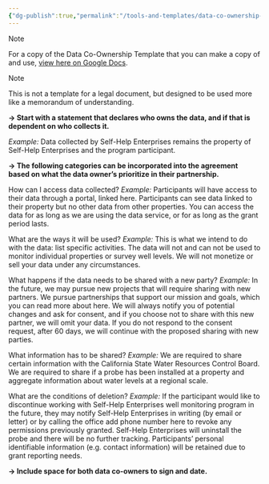 ```yaml
---
{"dg-publish":true,"permalink":"/tools-and-templates/data-co-ownership-template/","tags":["dataco-ownership","documentation"]}
---
```



> [!NOTE]
> For a copy of the Data Co-Ownership Template that you can make a copy of and use, [view here on Google Docs](https://docs.google.com/document/d/1VcqY6UISSBo4GeuUtNspfvYP4XZ7gyMxn-46cfAe51Y/edit?usp=sharing). 


> [!NOTE]
> This is not a template for a legal document, but designed to be used more like a memorandum of understanding. 



**→ Start with a statement that declares who owns the data, and if that is dependent on who collects it.**  

*Example:* Data collected by Self-Help Enterprises remains the property of Self-Help Enterprises and the program participant. 


**→ The following categories can be incorporated into the agreement based on what the data owner’s prioritize in their partnership.** 

How can I access data collected?
*Example:* Participants will have access to their data through a portal, linked here. Participants can see data linked to their property but no other data from other properties. You can access the data for as long as we are using the data service, or for as long as the grant period lasts. 


What are the ways it will be used?
*Example:* This is what we intend to do with the data: list specific activities. The data will not and can not be used to monitor individual properties or survey well levels. We will not monetize or sell your data under any circumstances. 


What happens if the data needs to be shared with a new party?
*Example:* In the future, we may pursue new projects that will require sharing with new partners. We pursue partnerships that support our mission and goals, which you can read more about here. We will always notify you of potential changes and ask for consent, and if you choose not to share with this new partner, we will omit your data. If you do not respond to the consent request, after 60 days, we will continue with the proposed sharing with new parties. 


What information has to be shared?
*Example:* We are required to share certain information with the California State Water Resources Control Board. We are required to share if a probe has been installed at a property and aggregate information about water levels at a regional scale. 


What are the conditions of deletion?
*Example:* If the participant would like to discontinue working with Self-Help Enterprises well monitoring program in the future, they may notify Self-Help Enterprises in writing (by email or letter) or by calling the office add phone number here to revoke any permissions previously granted. Self-Help Enterprises will uninstall the probe and there will be no further tracking. Participants’ personal identifiable information (e.g. contact information) will be retained due to grant reporting needs. 


**→ Include space for both data co-owners to sign and date.**